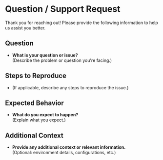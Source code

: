 # Question / Support Request

Thank you for reaching out! Please provide the following information to help us assist you better.

## Question

- **What is your question or issue?**  
  (Describe the problem or question you're facing.)

## Steps to Reproduce

- (If applicable, describe any steps to reproduce the issue.)

## Expected Behavior

- **What do you expect to happen?**  
  (Explain what you expect.)

## Additional Context

- **Provide any additional context or relevant information.**  
  (Optional: environment details, configurations, etc.)
  
